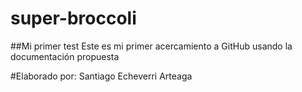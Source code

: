 # super-broccoli
##Mi primer test
Este es mi primer acercamiento a GitHub usando la documentación propuesta

#Elaborado por: 
Santiago Echeverri Arteaga
